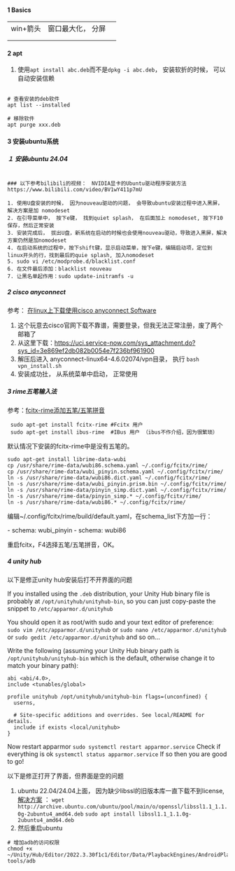 





#### 1 Basics



|          |                   |      |
| -------- | ----------------- | ---- |
| win+箭头 | 窗口最大化， 分屏 |      |
|          |                   |      |
|          |                   |      |



#### 2 apt

1. 使用`apt install abc.deb`而不是`dpkg -i abc.deb`， 安装软折的时候， 可以自动安装信赖



```shell

# 查看安装的deb软件
apt list --installed

# 移除软件
apt purge xxx.deb

```







#### 3 安装ubuntu系统

##### １ 安装ubuntu 24.04

```shell

### 以下参考bilibili的视频：　NVIDIA显卡的Ubuntu驱动程序安装方法　https://www.bilibili.com/video/BV1wY411p7mU

1. 使用U盘安装的时候， 因为nouveau驱动的问题， 会导致ubuntu安装过程中进入黑屏，解决方案是加 nomodeset
2. 在引导菜单中， 按下e键， 找到quiet splash， 在后面加上 nomodeset, 按下F10保存，然后正常安装
3. 安装完成后， 拔出U盘，新系统在启动的时候也会使用nouveau驱动，导致进入黑屏，解决方案仍然是加nomodeset
4. 在启动系统的过程中，按下shift键，显示启动菜单，按下e键，编辑启动项，定位到linux开头的行，找到最后的quie splash, 加入nomodeset
5. sudo vi /etc/modprobe.d/blacklist.conf
6. 在文件最后添加：blacklist nouveau
7. 让黑名单起作用：sudo update-initramfs -u
```



##### 2 cisco anyconnect

参考： [在linux上下载使用cisco anyconnect Software](https://blog.csdn.net/weixin_45765073/article/details/128329898)

1. 这个玩意去cisco官网下载不靠谱，需要登录，但我无法正常注册，废了两个邮箱了
2. 从这里下载：https://uci.service-now.com/sys_attachment.do?sys_id=3e869ef2db082b0054e7f236bf961900
3. 解压后进入 anyconnect-linux64-4.6.02074/vpn目录， 执行 `bash vpn_install.sh`
4. 安装成功扗， 从系统菜单中启动， 正常使用



##### 3 rime五笔输入法



参考：[fcitx-rime添加五笔/五笔拼音 ](https://www.cnblogs.com/weishuan/p/4402731.html)



```
 sudo apt-get install fcitx-rime #Fcitx 用户
 sudo apt-get install ibus-rime  #IBus 用户 （ibus不作介绍，因为很繁琐）
```

默认情况下安装的fcitx-rime中是没有五笔的。

```shell
sudo apt-get install librime-data-wubi
cp /usr/share/rime-data/wubi86.schema.yaml ~/.config/fcitx/rime/
cp /usr/share/rime-data/wubi_pinyin.schema.yaml ~/.config/fcitx/rime/
ln -s /usr/share/rime-data/wubi86.dict.yaml ~/.config/fcitx/rime/
ln -s /usr/share/rime-data/wubi_pinyin.prism.bin ~/.config/fcitx/rime/
ln -s /usr/share/rime-data/pinyin_simp.dict.yaml ~/.config/fcitx/rime/
ln -s /usr/share/rime-data/pinyin_simp.* ~/.config/fcitx/rime/
ln -s /usr/share/rime-data/wubi86.* ~/.config/fcitx/rime/
```



编辑~/.config/fcitx/rime/build/default.yaml，在schema_list下方加一行：

\- schema: wubi_pinyin
\- schema: wubi86

重启fcitx，F4选择五笔/五笔拼音，OK。



##### 4 unity hub

以下是修正unity hub安装后打不开界面的问题

If you installed using the `.deb` distribution, your Unity Hub binary file is probably at `/opt/unityhub/unityhub-bin`, so you can just copy-paste the snippet to `/etc/apparmor.d/unityhub`

You should open it as root/with sudo and your text editor of preference:
`sudo vim /etc/apparmor.d/unityhub`
or
`sudo nano /etc/apparmor.d/unityhub`
or
`sudo gedit /etc/apparmor.d/unityhub`
and so on...

Write the following (assuming your Unity Hub binary path is `/opt/unityhub/unityhub-bin` which is the default, otherwise change it to match your binary path):

```
abi <abi/4.0>,
include <tunables/global>

profile unityhub /opt/unityhub/unityhub-bin flags=(unconfined) {
  userns,

  # Site-specific additions and overrides. See local/README for details.
  include if exists <local/unityhub>
}
```

Now restart apparmor
`sudo systemctl restart apparmor.service`
Check if everything is ok
`systemctl status apparmor.service`
If so then you are good to go!



以下是修正打开了界面，但界面是空的问题

1. ubuntu 22.04/24.04上面， 因为缺少libssl的旧版本库一直下载不到license, [解决方案](https://gist.github.com/joulgs/c8a85bb462f48ffc2044dd878ecaa786)  ： `
   wget http://archive.ubuntu.com/ubuntu/pool/main/o/openssl/libssl1.1_1.1.0g-2ubuntu4_amd64.deb `
   `sudo apt install libssl1.1_1.1.0g-2ubuntu4_amd64.deb` 
2. 然后重启ubuntu



```shell
# 增加adb的访问权限
chmod +x ~/Unity/Hub/Editor/2022.3.30f1c1/Editor/Data/PlaybackEngines/AndroidPlayer/SDK/platform-tools/adb
```





